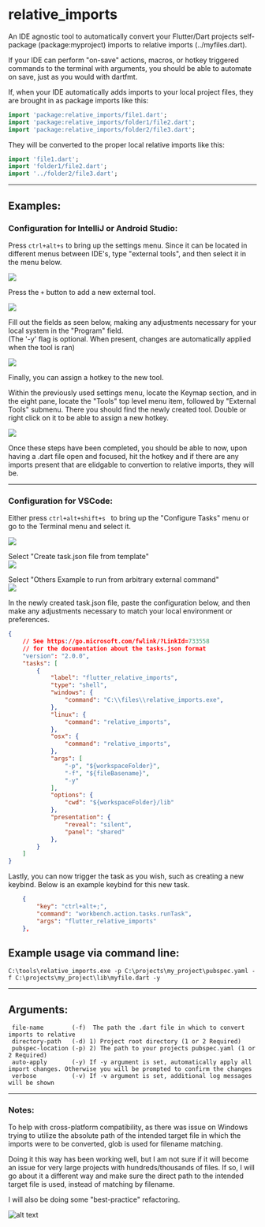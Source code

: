 # relative_imports

An IDE agnostic tool to automatically convert your Flutter/Dart projects self-package (package:myproject) imports to relative imports (../myfiles.dart).   

If your IDE can perform "on-save" actions, macros, or hotkey triggered commands to the terminal with arguments, you should be able to automate on save, just as you would with dartfmt.  

 
If, when your IDE automatically adds imports to your local project files, they are brought in as package imports like this:
```dart
import 'package:relative_imports/file1.dart';
import 'package:relative_imports/folder1/file2.dart';
import 'package:relative_imports/folder2/file3.dart';
 ```
They will be converted to the proper local relative imports like this:
```dart
import 'file1.dart';
import 'folder1/file2.dart';
import '../folder2/file3.dart';
 ```

---
## Examples:  
### **Configuration for IntelliJ or Android Studio:**

Press ```ctrl+alt+s``` to bring up the settings menu.
Since it can be located in different menus between IDE's, type "external tools", and then select it in the menu below.

![](https://i.imgur.com/0HY4fTO.png)

Press the ```+``` button to add a new external tool.

![](https://i.imgur.com/0cZsk5w.png)


Fill out the fields as seen below, making any adjustments necessary for your local system in the "Program" field.  
(The '-y' flag is optional. When present, changes are automatically applied when the tool is ran)

![](https://i.imgur.com/gWsWoYI.png)

Finally, you can assign a hotkey to the new tool.  

Within the previously used settings menu, locate the Keymap section, and in the eight pane, locate the "Tools" top level menu item, followed by "External Tools" submenu. There you should find the newly created tool. Double or right click on it to be able to assign a new hotkey. 

![](https://i.imgur.com/jFqFvI0.png)

Once these steps have been completed, you should be able to now, upon having a .dart file open and focused, hit the hotkey and if there are any imports present that are elidgable to convertion to relative imports, they will be.

---  

### **Configuration for VSCode:**

Either press ```ctrl+alt+shift+s ``` to bring up the "Configure Tasks" menu
or go to the Terminal menu and select it.

![](https://i.imgur.com/nV5kYUB.png)

Select "Create task.json file from template"  
![](https://i.imgur.com/1xoytR1.png)

Select "Others Example to run from arbitrary external command"  
![](https://i.imgur.com/J6VwEmT.png)

In the newly created task.json file, paste the configuration below, and then make any adjustments necessary to match your local environment or preferences.

```json
{
    // See https://go.microsoft.com/fwlink/?LinkId=733558
    // for the documentation about the tasks.json format
    "version": "2.0.0",
    "tasks": [
        {
            "label": "flutter_relative_imports",
            "type": "shell",
            "windows": {
                "command": "C:\\files\\relative_imports.exe",
            },
            "linux": {
                "command": "relative_imports",
            },
            "osx": {
                "command": "relative_imports",
            },
            "args": [
                "-p", "${workspaceFolder}",
                "-f", "${fileBasename}",
                "-y"
            ],
            "options": {
                "cwd": "${workspaceFolder}/lib"
            },
            "presentation": {
                "reveal": "silent",
                "panel": "shared"
            },
        }
    ]
}
```

Lastly, you can now trigger the task as you wish, such as creating a new keybind. Below is an example keybind for this new task.

```json
    {
        "key": "ctrl+alt+;",
        "command": "workbench.action.tasks.runTask",
        "args": "flutter_relative_imports"
    },
```

## Example usage via command line:
```
C:\tools\relative_imports.exe -p C:\projects\my_project\pubspec.yaml -f C:\projects\my_project\lib\myfile.dart -y
```

---
## Arguments:  
```
 file-name        (-f)  The path the .dart file in which to convert imports to relative
 directory-path   (-d) 1) Project root directory (1 or 2 Required)
 pubspec-location (-p) 2) The path to your projects pubspec.yaml (1 or 2 Required)
 auto-apply       (-y) If -y argument is set, automatically apply all import changes. Otherwise you will be prompted to confirm the changes        
 verbose          (-v) If -v argument is set, additional log messages will be shown
```

---
### Notes:  
To help with cross-platform compatibility, as there was issue on Windows trying to utilize the absolute path of the 
intended target file in which the imports were to be converted, glob is used for filename matching.

Doing it this way has been working well, but I am not sure if it will become an issue for very large projects 
with hundreds/thousands of files. If so, I will go about it a different way and make sure the direct path to the 
intended target file is used, instead of matching by filename.

I will also be doing some "best-practice" refactoring.

![alt text](https://i.imgur.com/cg5ow2M.png "instance.id")